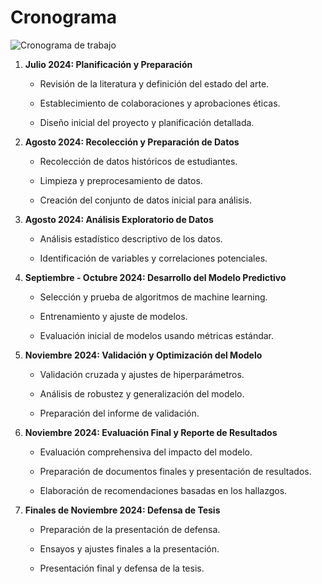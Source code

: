 # Cronograma

![Cronograma de trabajo](gant.png)

1. **Julio 2024: Planificación y Preparación**

    - Revisión de la literatura y definición del estado del arte.

    - Establecimiento de colaboraciones y aprobaciones éticas.

    - Diseño inicial del proyecto y planificación detallada.

2. **Agosto 2024: Recolección y Preparación de Datos**

    - Recolección de datos históricos de estudiantes.

    - Limpieza y preprocesamiento de datos.

    - Creación del conjunto de datos inicial para análisis.

3. **Agosto 2024: Análisis Exploratorio de Datos**

    - Análisis estadístico descriptivo de los datos.

    - Identificación de variables y correlaciones potenciales.

4. **Septiembre - Octubre 2024: Desarrollo del Modelo Predictivo**

    - Selección y prueba de algoritmos de machine learning.

    - Entrenamiento y ajuste de modelos.

    - Evaluación inicial de modelos usando métricas estándar.

5. **Noviembre 2024: Validación y Optimización del Modelo**

    - Validación cruzada y ajustes de hiperparámetros.

    - Análisis de robustez y generalización del modelo.

    - Preparación del informe de validación.

6. **Noviembre 2024: Evaluación Final y Reporte de Resultados**

    - Evaluación comprehensiva del impacto del modelo.

    - Preparación de documentos finales y presentación de resultados.

    - Elaboración de recomendaciones basadas en los hallazgos.

7. **Finales de Noviembre 2024: Defensa de Tesis**

    - Preparación de la presentación de defensa.

    - Ensayos y ajustes finales a la presentación.

    - Presentación final y defensa de la tesis.